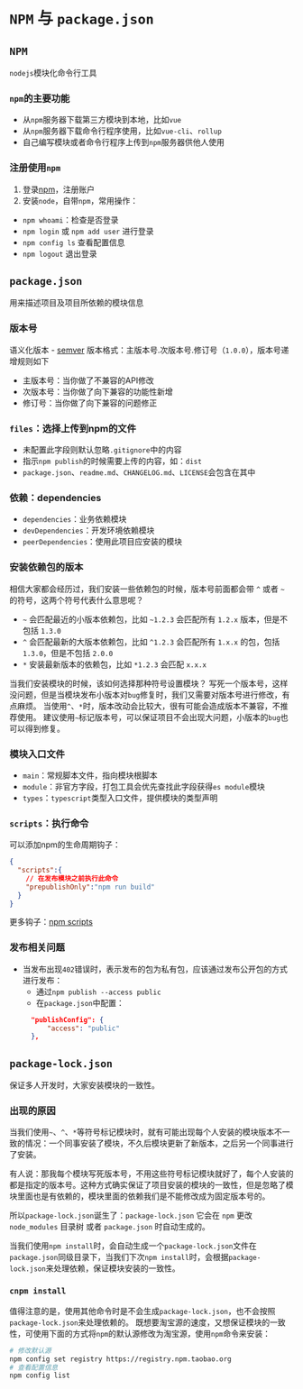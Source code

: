 # `NPM` 与 `package.json`

## `NPM`
`nodejs`模块化命令行工具

### `npm`的主要功能
- 从`npm`服务器下载第三方模块到本地，比如`vue`
- 从`npm`服务器下载命令行程序使用，比如`vue-cli`、`rollup`
- 自己编写模块或者命令行程序上传到`npm`服务器供他人使用

### 注册使用`npm`
1. 登录[npm](https://www.npmjs.com/)，注册账户
2. 安装`node`，自带`npm`，常用操作：
  - `npm whoami`：检查是否登录
  - `npm login` 或 `npm add user` 进行登录
  - `npm config ls` 查看配置信息
  - `npm logout` 退出登录

## `package.json`
用来描述项目及项目所依赖的模块信息

### 版本号
语义化版本 - [semver](https://semver.org/lang/zh-CN/)
版本格式：主版本号.次版本号.修订号（`1.0.0`），版本号递增规则如下
- 主版本号：当你做了不兼容的API修改
- 次版本号：当你做了向下兼容的功能性新增
- 修订号：当你做了向下兼容的问题修正

### `files`：选择上传到npm的文件
- 未配置此字段则默认忽略`.gitignore`中的内容
- 指示`npm publish`的时候需要上传的内容，如：`dist`
- `package.json`、`readme.md`、`CHANGELOG.md`、`LICENSE`会包含在其中

### 依赖：dependencies
- `dependencies`：业务依赖模块
- `devDependencies`：开发环境依赖模块
- `peerDependencies`：使用此项目应安装的模块

### 安装依赖包的版本
相信大家都会经历过，我们安装一些依赖包的时候，版本号前面都会带 `^` 或者 `~` 的符号，这两个符号代表什么意思呢？
- `~` 会匹配最近的小版本依赖包，比如 `~1.2.3` 会匹配所有 `1.2.x` 版本，但是不包括 `1.3.0`
- `^` 会匹配最新的大版本依赖包，比如 `^1.2.3` 会匹配所有 `1.x.x` 的包，包括 `1.3.0`，但是不包括 `2.0.0`
- `*` 安装最新版本的依赖包，比如 `*1.2.3` 会匹配 `x.x.x`

当我们安装模块的时候，该如何选择那种符号设置模块？
写死一个版本号，这样没问题，但是当模块发布小版本对`bug`修复时，我们又需要对版本号进行修改，有点麻烦。
当使用`^`、`*`时，版本改动会比较大，很有可能会造成版本不兼容，不推荐使用。
建议使用`~`标记版本号，可以保证项目不会出现大问题，小版本的`bug`也可以得到修复。

### 模块入口文件
- `main`：常规脚本文件，指向模块根脚本
- `module`：非官方字段，打包工具会优先查找此字段获得`es module`模块
- `types`：`typescript`类型入口文件，提供模块的类型声明

### `scripts`：执行命令
可以添加npm的生命周期钩子：
```json
{
  "scripts":{
    // 在发布模块之前执行此命令
    "prepublishOnly":"npm run build"
  }
}
```
更多钩子：[npm scripts](https://docs.npmjs.com/cli/v7/using-npm/scripts)

### 发布相关问题
- 当发布出现`402`错误时，表示发布的包为私有包，应该通过发布公开包的方式进行发布：
  - 通过`npm publish --access public`
  - 在`package.json`中配置：
  ```json
    "publishConfig": {
        "access": "public"
    },
  ```

## `package-lock.json`
保证多人开发时，大家安装模块的一致性。

### 出现的原因
当我们使用`~`、`^`、`*`等符号标记模块时，就有可能出现每个人安装的模块版本不一致的情况：一个同事安装了模块，不久后模块更新了新版本，之后另一个同事进行了安装。

有人说：那我每个模块写死版本号，不用这些符号标记模块就好了，每个人安装的都是指定的版本号。这种方式确实保证了项目安装的模块的一致性，但是忽略了模块里面也是有依赖的，模块里面的依赖我们是不能修改成为固定版本号的。

所以`package-lock.json`诞生了：`package-lock.json` 它会在 `npm` 更改 `node_modules` 目录树 或者 `package.json` 时自动生成的。

当我们使用`npm install`时，会自动生成一个`package-lock.json`文件在`package.json`同级目录下，当我们下次`npm install`时，会根据`package-lock.json`来处理依赖，保证模块安装的一致性。

### `cnpm install`
值得注意的是，使用其他命令时是不会生成`package-lock.json`，也不会按照`package-lock.json`来处理依赖的。
既想要淘宝源的速度，又想保证模块的一致性，可使用下面的方式将`npm`的默认源修改为淘宝源，使用`npm`命令来安装：
```bash
# 修改默认源
npm config set registry https://registry.npm.taobao.org
# 查看配置信息
npm config list
```
